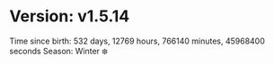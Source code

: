 # Version: v1.5.14
Time since birth: 532 days, 12769 hours, 766140 minutes, 45968400 seconds
Season: Winter ❄️
